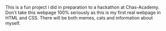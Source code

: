 This is a fun project i did in preparation to a hackathon at Chas-Academy. 
Don't take this webpage 100% seriously as this is my first real webpage in HTML and CSS.
There will be both memes, cats and information about myself.
